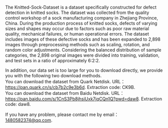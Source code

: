 The Knitted-Sock-Dataset is a dataset specifically constructed for defect detection in knitted socks. The dataset was collected from the quality control workshop of a sock manufacturing company in Zhejiang Province, China. During the production process of knitted socks, defects of varying sizes and shapes may occur due to factors such as poor raw material quality, mechanical failures, or human operational errors. The dataset includes images of these defective socks and has been expanded to 2,898 images through preprocessing methods such as scaling, rotation, and random color adjustments.
Considering the balanced distribution of sample categories, the 2,898 original images were divided into training, validation, and test sets in a ratio of approximately 6:2:2.

In addition, our data set is too large for you to download directly, we provide you with the following two download methods.      
You can download the dataset from Quark Netdisk. URL：https://pan.quark.cn/s/cb7b2c9e3b6d. Extraction code: CK9B.    
You can download the dataset from Baidu Netdisk. URL：https://pan.baidu.com/s/1CnS3Pb8jhsiUxk7jqCQn1Q?pwd=daw8. Extraction code: daw8.

If you have any problem, please contact me by email：1480582374@qq.com.
